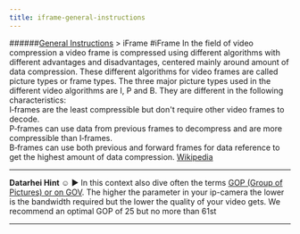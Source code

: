 ```yaml
---
title: iframe-general-instructions
---
```

######[General Instructions](../wiki/general-instructions.html) > iFrame
#iFrame
In the field of video compression a video frame is compressed using different algorithms with different advantages and disadvantages, centered mainly around amount of data compression. These different algorithms for video frames are called picture types or frame types. The three major picture types used in the different video algorithms are I, P and B. They are different in the following characteristics:  
I‑frames are the least compressible but don't require other video frames to decode.  
P‑frames can use data from previous frames to decompress and are more compressible than I‑frames.  
B‑frames can use both previous and forward frames for data reference to get the highest amount of data compression. <a href="https://en.wikipedia.org/wiki/Video_compression_picture_types" target="_blank">Wikipedia</a>

---  
**Datarhei Hint ☺** ► In this context also dive often the terms <a href="https://en.wikipedia.org/wiki/Group_of_pictures" target="_blank">GOP (Group of Pictures) or on GOV</a>. The higher the parameter in your ip-camera the lower is the bandwidth required but the lower the quality of your video gets. We recommend an optimal GOP of 25 but no more than 61st

---